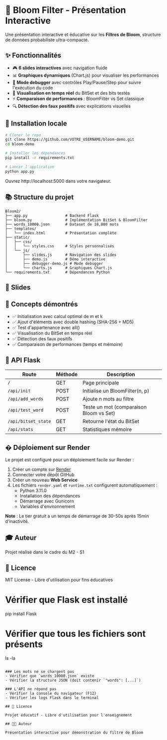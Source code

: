 # 🌸 Bloom Filter - Présentation Interactive

Une présentation interactive et éducative sur les **Filtres de Bloom**, structure de données probabiliste ultra-compacte.

## ✨ Fonctionnalités

- 🎮 **6 slides interactives** avec navigation fluide
- 📊 **Graphiques dynamiques** (Chart.js) pour visualiser les performances
- 🐛 **Mode debugger** avec contrôles Play/Pause/Step pour suivre l'exécution du code
- 🎨 **Visualisation en temps réel** du BitSet et des bits testés
- ⚡ **Comparaison de performances** : BloomFilter vs Set classique
- 🔍 **Détection des faux positifs** avec explications visuelles

## 🚀 Installation locale

```bash
# Cloner le repo
git clone https://github.com/VOTRE_USERNAME/bloom-demo.git
cd bloom-demo

# Installer les dépendances
pip install -r requirements.txt

# Lancer l'application
python app.py
```

Ouvrez http://localhost:5000 dans votre navigateur.

## 📚 Structure du projet

```
Bloom2/
├── app.py                 # Backend Flask
├── bloom.py               # Implémentation BitSet & BloomFilter
├── words_10000.json       # Dataset de 10,000 mots
├── templates/
│   └── index.html         # Présentation complète
├── static/
│   ├── css/
│   │   └── styles.css     # Styles personnalisés
│   └── js/
│       ├── slides.js      # Navigation des slides
│       ├── demo.js        # Démo interactive
│       ├── debugger-demo.js # Mode debugger
│       └── charts.js      # Graphiques Chart.js
└── requirements.txt       # Dépendances Python
```

## 🎯 Slides

## 📖 Concepts démontrés

- ✅ Initialisation avec calcul optimal de m et k
- ✅ Ajout d'éléments avec double hashing (SHA-256 + MD5)
- ✅ Test d'appartenance avec all()
- ✅ Visualisation du BitSet en temps réel
- ✅ Détection des faux positifs
- ✅ Comparaison de performances (temps et mémoire)

## 🔧 API Flask

| Route | Méthode | Description |
|-------|---------|-------------|
| `/` | GET | Page principale |
| `/api/init` | POST | Initialise un BloomFilter(n, p) |
| `/api/add_words` | POST | Ajoute n mots au filtre |
| `/api/test_word` | POST | Teste un mot (comparaison Bloom vs Set) |
| `/api/bitset_state` | GET | Retourne l'état du BitSet |
| `/api/stats` | GET | Statistiques mémoire |

## � Déploiement sur Render

Le projet est configuré pour un déploiement facile sur Render :

1. Créer un compte sur [Render](https://render.com)
2. Connecter votre dépôt GitHub
3. Créer un nouveau **Web Service**
4. Les fichiers `render.yaml` et `runtime.txt` configurent automatiquement :
   - Python 3.11.0
   - Installation des dépendances
   - Démarrage avec Gunicorn
   - Variables d'environnement

**Note** : Le tier gratuit a un temps de démarrage de 30-50s après 15min d'inactivité.

## 🎓 Auteur

Projet réalisé dans le cadre du M2 - S1

## 📄 Licence

MIT License - Libre d'utilisation pour fins éducatives

# Vérifier que Flask est installé
pip install Flask

# Vérifier que tous les fichiers sont présents
ls -la
```

### Les mots ne se chargent pas
- Vérifier que `words_10000.json` existe
- Vérifier la structure JSON (doit contenir `"words": [...]`)

### L'API ne répond pas
- Vérifier la console du navigateur (F12)
- Vérifier les logs Flask dans le terminal

## 📄 Licence

Projet éducatif - Libre d'utilisation pour l'enseignement

## 👨‍💻 Auteur

Présentation interactive pour démonstration du filtre de Bloom
